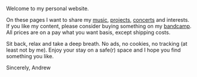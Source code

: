 
Welcome to my personal website.


On these pages I want to share my [music](music.md), [projects](projects.md), [concerts](concerts.md) and interests.
If you like my content, please consider buying something on my [bandcamp](https://macro31.bandcamp.com).
All prices are on a pay what you want basis, except shipping costs.


Sit back, relax and take a deep breath.
No ads, no cookies, no tracking (at least not by me).
Enjoy your stay on a safe(r) space and I hope you find something you like.


Sincerely,
Andrew

